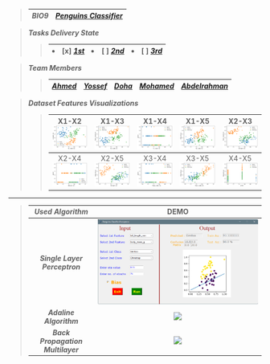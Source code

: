 > 
> | ***BIO9*** | <a href="https://github.com/AhmedNasser1601/Penguins-Classifier">***Penguins Classifier***</a> |
> | :-: | :-: |

> ***Tasks Delivery State***
>> | <li>[x] <a href="Single Layer Perceptron">***1st***</a></li> | <li>[ ] <a href="Adaline Algorithm">***2nd***</a></li> | <li>[ ] <a href="Back Propagation Multilayer">***3rd***</a></li> |
>> | :-: | :-: | :-: |

> ***Team Members***
>> | <a href="https://github.com/AhmedNasser1601">***Ahmed***</a> | <a href="https://github.com/YossefEFM">***Yossef***</a> | <a href="https://github.com/dohaabdelfatah">***Doha***</a> | <a href="https://github.com/mohamedKhaledBio">***Mohamed***</a> | <a href="https://github.com/abdelrahman-sedeek">***Abdelrahman***</a> |
>> | :-: | :-: | :-: | :-: | :-: |

> ***Dataset Features Visualizations***
>> | X1-X2<img src="Visualizations/X1-X2.png"> | X1-X3<img src="Visualizations/X1-X3.png"> | X1-X4<img src="Visualizations/X1-X4.png"> | X1-X5<img src="Visualizations/X1-X5.png"> | X2-X3<img src="Visualizations/X2-X3.png"> |
>> | :-: | :-: | :-: | :-: | :-: |
>> | X2-X4<img src="Visualizations/X2-X4.png"> | X2-X5<img src="Visualizations/X2-X5.png"> | X3-X4<img src="Visualizations/X3-X4.png"> | X3-X5<img src="Visualizations/X3-X5.png"> | X4-X5<img src="Visualizations/X4-X5.png"> |

---

> | ***Used Algorithm*** | DEMO |
> | :-: | :-: |
> | ***Single Layer Perceptron*** | <img src="Single Layer Perceptron/DEMO.png"> |
> | ***Adaline Algorithm*** | <img src="https://user-images.githubusercontent.com/60184582/201193624-5b527315-3f06-491e-8006-a053c3c863e8.png" width=250> |
> | ***Back Propagation Multilayer*** | <img src="https://user-images.githubusercontent.com/60184582/201193624-5b527315-3f06-491e-8006-a053c3c863e8.png" width=250> |
